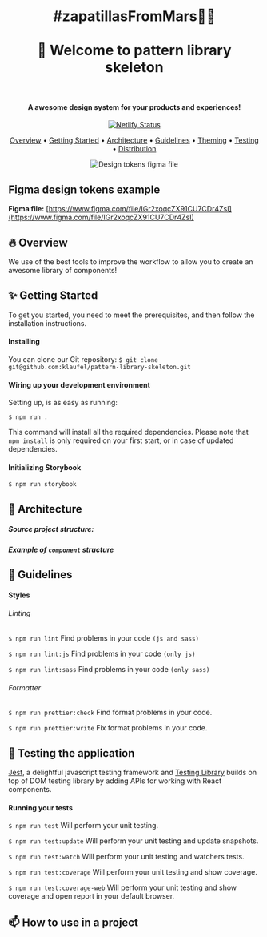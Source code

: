 <h1 align="center">
  #zapatillasFromMars👟🚀
  <br/><br/>
  👋 Welcome to pattern library skeleton
  <br/><br/>
</h1>

<h4 align="center">A awesome design system for your products and experiences!</h4>

<p align="center">
  <a href="https://pattern-library-skeleton.netlify.com">
    <img src="https://api.netlify.com/api/v1/badges/222e8120-908e-40fe-9f3a-c59e694ed4b8/deploy-status" alt="Netlify Status">
  </a>
</p>

<p align="center">
  <a href="#fire-overview">Overview</a> •
  <a href="#sparkles-getting-started">Getting Started</a> •
  <a href="#triangular_ruler-architecture">Architecture</a> •
  <a href="#nail_care-guidelines">Guidelines</a> •
  <a href="#rainbow-theming">Theming</a> •
  <a href="#pray-testing-the-application">Testing</a> •
  <a href="#mailbox-how-to-use-in-a-project">Distribution</a>
</p>

<p align="center">
  <img src="https://klaufel.com/tokens/img/figma-file-tiny.png" alt="Design tokens figma file">
</p>

## Figma design tokens example

**Figma file:** [https://www.figma.com/file/IGr2xoqcZX91CU7CDr4ZsI](https://www.figma.com/file/IGr2xoqcZX91CU7CDr4ZsI)

## :fire: Overview

We use of the best tools to improve the workflow to allow you to create an awesome library of components!

## :sparkles: Getting Started

To get you started, you need to meet the prerequisites, and then follow the installation instructions.

#### Installing

You can clone our Git repository:
`$ git clone git@github.com:klaufel/pattern-library-skeleton.git`

#### Wiring up your development environment

Setting up, is as easy as running:

`$ npm run .`

This command will install all the required dependencies. Please note that `npm install` is only required on your first start, or in case of updated dependencies.

#### Initializing Storybook

`$ npm run storybook`

## :triangular_ruler: Architecture

##### Source project structure:

##### Example of `component` structure

## :nail_care: Guidelines

#### Styles

###### Linting

`$ npm run lint` Find problems in your code `(js and sass)`

`$ npm run lint:js` Find problems in your code `(only js)`

`$ npm run lint:sass` Find problems in your code `(only sass)`

###### Formatter

`$ npm run prettier:check` Find format problems in your code.

`$ npm run prettier:write` Fix format problems in your code.

## :pray: Testing the application

[Jest](https://jestjs.io/), a delightful javascript testing framework and [Testing Library](https://testing-library.com/) builds on top of DOM testing library by adding APIs for working with React components.

#### Running your tests

`$ npm run test` Will perform your unit testing.

`$ npm run test:update` Will perform your unit testing and update snapshots.

`$ npm run test:watch` Will perform your unit testing and watchers tests.

`$ npm run test:coverage` Will perform your unit testing and show coverage.

`$ npm run test:coverage-web` Will perform your unit testing and show coverage and open report in your default browser.

## :mailbox: How to use in a project
